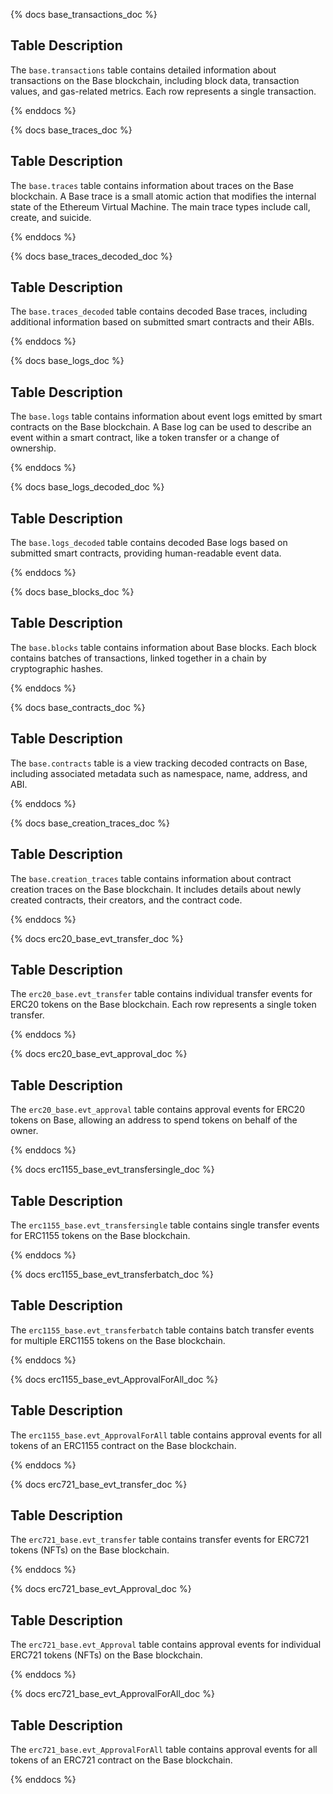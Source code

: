 {% docs base_transactions_doc %}

## Table Description

The `base.transactions` table contains detailed information about transactions on the Base blockchain, including block data, transaction values, and gas-related metrics. Each row represents a single transaction.

{% enddocs %}

{% docs base_traces_doc %}

## Table Description

The `base.traces` table contains information about traces on the Base blockchain. A Base trace is a small atomic action that modifies the internal state of the Ethereum Virtual Machine. The main trace types include call, create, and suicide.

{% enddocs %}

{% docs base_traces_decoded_doc %}

## Table Description

The `base.traces_decoded` table contains decoded Base traces, including additional information based on submitted smart contracts and their ABIs.

{% enddocs %}

{% docs base_logs_doc %}

## Table Description

The `base.logs` table contains information about event logs emitted by smart contracts on the Base blockchain. A Base log can be used to describe an event within a smart contract, like a token transfer or a change of ownership.

{% enddocs %}

{% docs base_logs_decoded_doc %}

## Table Description

The `base.logs_decoded` table contains decoded Base logs based on submitted smart contracts, providing human-readable event data.

{% enddocs %}

{% docs base_blocks_doc %}

## Table Description

The `base.blocks` table contains information about Base blocks. Each block contains batches of transactions, linked together in a chain by cryptographic hashes.

{% enddocs %}

{% docs base_contracts_doc %}

## Table Description

The `base.contracts` table is a view tracking decoded contracts on Base, including associated metadata such as namespace, name, address, and ABI.

{% enddocs %}

{% docs base_creation_traces_doc %}

## Table Description

The `base.creation_traces` table contains information about contract creation traces on the Base blockchain. It includes details about newly created contracts, their creators, and the contract code.

{% enddocs %}

{% docs erc20_base_evt_transfer_doc %}

## Table Description

The `erc20_base.evt_transfer` table contains individual transfer events for ERC20 tokens on the Base blockchain. Each row represents a single token transfer.

{% enddocs %}

{% docs erc20_base_evt_approval_doc %}

## Table Description

The `erc20_base.evt_approval` table contains approval events for ERC20 tokens on Base, allowing an address to spend tokens on behalf of the owner.

{% enddocs %}

{% docs erc1155_base_evt_transfersingle_doc %}

## Table Description

The `erc1155_base.evt_transfersingle` table contains single transfer events for ERC1155 tokens on the Base blockchain.

{% enddocs %}

{% docs erc1155_base_evt_transferbatch_doc %}

## Table Description

The `erc1155_base.evt_transferbatch` table contains batch transfer events for multiple ERC1155 tokens on the Base blockchain.

{% enddocs %}

{% docs erc1155_base_evt_ApprovalForAll_doc %}

## Table Description

The `erc1155_base.evt_ApprovalForAll` table contains approval events for all tokens of an ERC1155 contract on the Base blockchain.

{% enddocs %}

{% docs erc721_base_evt_transfer_doc %}

## Table Description

The `erc721_base.evt_transfer` table contains transfer events for ERC721 tokens (NFTs) on the Base blockchain.

{% enddocs %}

{% docs erc721_base_evt_Approval_doc %}

## Table Description

The `erc721_base.evt_Approval` table contains approval events for individual ERC721 tokens (NFTs) on the Base blockchain.

{% enddocs %}

{% docs erc721_base_evt_ApprovalForAll_doc %}

## Table Description

The `erc721_base.evt_ApprovalForAll` table contains approval events for all tokens of an ERC721 contract on the Base blockchain.

{% enddocs %}
